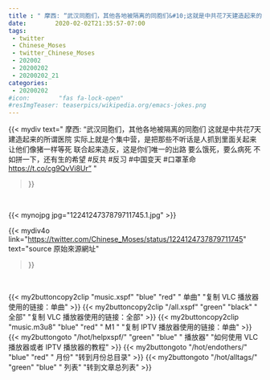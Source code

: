 ```yaml
---
title : " 摩西: “武汉同胞们，其他各地被隔离的同胞们&#10;这就是中共花7天建造起来的所谓医院&#10;实际上就是个集中营，是把那些不听话是人抓到里面关起来&#10;让他们像猪一样等死&#10;联合起来造反，这是你们唯一的出路&#10;要么饿死，要么病死&#10;不如拼一下，还有生的希望&#10;&#10;#反共 #反习 #中国变天 #口罩革命&#10;https://t.co/cg9QvVi8Ur”  "
date:        2020-02-02T21:35:57-07:00
tags:
 - twitter
 - Chinese_Moses
 - twitter_Chinese_Moses
 - 202002
 - 20200202
 - 20200202_21
categories:
 - 20200202
#icon:        "fas fa-lock-open"
#resImgTeaser: teaserpics/wikipedia.org/emacs-jokes.png
---
```


{{< mydiv text=" 摩西: “武汉同胞们，其他各地被隔离的同胞们&#10;这就是中共花7天建造起来的所谓医院&#10;实际上就是个集中营，是把那些不听话是人抓到里面关起来&#10;让他们像猪一样等死&#10;联合起来造反，这是你们唯一的出路&#10;要么饿死，要么病死&#10;不如拼一下，还有生的希望&#10;&#10;#反共 #反习 #中国变天 #口罩革命&#10;https://t.co/cg9QvVi8Ur”  "
>}}
<br>


 {{< mynojpg jpg="1224124737879711745.1.jpg" >}}<br> 



{{< mydiv4o link="https://twitter.com/Chinese_Moses/status/1224124737879711745"
text="source 原始來源網址"
>}}


<br>



{{< my2buttoncopy2clip "music.xspf"        "blue"   "red"    " 单曲"  "复制 VLC 播放器使用的链接：单曲" >}} {{< my2buttoncopy2clip "/all.xspf"         "green"  "black"  " 全部"  "复制 VLC 播放器使用的链接：全部" >}} {{< my2buttoncopy2clip "music.m3u8"        "blue"   "red"    " M1 "    "复制 IPTV 播放器使用的链接：单曲" >}} {{< my2buttongoto      "/hot/helpxspf/"    "green"  "blue"   " 播放器" "如何使用 VLC 播放器或者 IPTV 播放器的教程" >}} {{< my2buttongoto      "/hot/endothers/"   "blue"   "red"    " 月份"   "转到月份总目录" >}} {{< my2buttongoto      "/hot/alltags/"     "green"  "blue"   " 列表"   "转到文章总列表" >}} 
